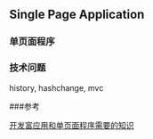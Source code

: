 Single Page Application
------
### 单页面程序


### 技术问题
 
history, hashchange, mvc




###参考

[开发富应用和单页面程序需要的知识](http://monw3c.blogbus.com/logs/221368642.html)